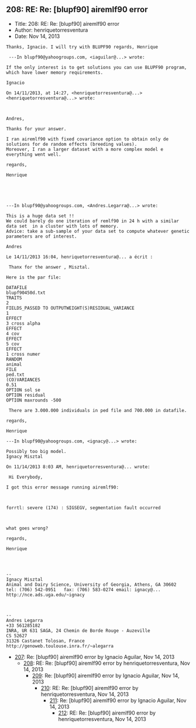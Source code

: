 ## 208: RE: Re: [blupf90] airemlf90 error

- Title: 208: RE: Re: [blupf90] airemlf90 error
- Author: henriquetorresventura
- Date: Nov 14, 2013
```
Thanks, Ignacio. I will try with BLUPF90 regards, Henrique 

 ---In blupf90@yahoogroups.com, <iaguilar@...> wrote:

If the only interest is to get solutions you can use BLUPF90 program, which have lower memory requirements. 

Ignacio
 
On 14/11/2013, at 14:27, <henriquetorresventura@...> <henriquetorresventura@...> wrote:



Andres, 

Thanks for your answer. 

I ran airemlf90 with fixed covariance option to obtain only de solutions for de random effects (breeding values).
Moreover, I ran a larger dataset with a more complex model e everything went well. 

regards, 

Henrique 

  



---In blupf90@yahoogroups.com, <Andres.Legarra@...> wrote:

This is a huge data set !!
We could barely do one iteration of remlf90 in 24 h with a similar data set  in a cluster with lots of memory.
Advice: take a sub-sample of your data set to compute whatever genetic parameters are of interest. 

Andres

Le 14/11/2013 16:04, henriquetorresventura@... a écrit :

 Thanx for the answer , Misztal. 

Here is the par file: 

DATAFILE
blupf90450d.txt
TRAITS
2
FIELDS_PASSED TO OUTPUTWEIGHT(S)RESIDUAL_VARIANCE
1
EFFECT
3 cross alpha
EFFECT
4 cov
EFFECT
5 cov
EFFECT
1 cross numer 
RANDOM
animal
FILE
ped.txt
(CO)VARIANCES
0.51
OPTION sol se
OPTION residual
OPTION maxrounds -500 

 There are 3.000.000 individuals in ped file and 700.000 in datafile. 

regards, 

Henrique

---In blupf90@yahoogroups.com, <ignacy@...> wrote:

Possibly too big model. 
Ignacy Misztal

On 11/14/2013 8:03 AM, henriquetorresventura@... wrote:

 Hi Everybody, 

I got this error message running airemlf90: 

 

forrtl: severe (174) : SIGSEGV, segmentation fault occurred 

 

what goes wrong? 

regards, 

Henrique 




-- 
Ignacy Misztal
Animal and Dairy Science, University of Georgia, Athens, GA 30602
tel: (706) 542-0951   fax: (706) 583-0274 email: ignacy@...   
http://nce.ads.uga.edu/~ignacy



-- 
Andres Legarra
+33 561285182
INRA, UR 631 SAGA, 24 Chemin de Borde Rouge - Auzeville
CS 52627
31326 Castanet Tolosan, France
http://genoweb.toulouse.inra.fr/~alegarra
```

- [207](0207.md): Re: [blupf90] airemlf90 error by Ignacio Aguilar, Nov 14, 2013
    - [208](0208.md): RE: Re: [blupf90] airemlf90 error by henriquetorresventura, Nov 14, 2013
        - [209](0209.md): Re: [blupf90] airemlf90 error by Ignacio Aguilar, Nov 14, 2013
            - [210](0210.md): RE: Re: [blupf90] airemlf90 error by henriquetorresventura, Nov 14, 2013
                - [211](0211.md): Re: [blupf90] airemlf90 error by Ignacio Aguilar, Nov 14, 2013
                    - [212](0212.md): RE: Re: [blupf90] airemlf90 error by henriquetorresventura, Nov 14, 2013
